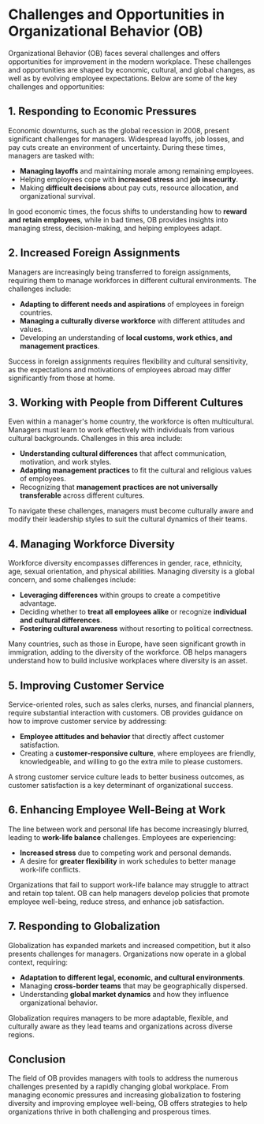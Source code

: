 

# Challenges and Opportunities in Organizational Behavior (OB)

Organizational Behavior (OB) faces several challenges and offers opportunities for improvement in the modern workplace. These challenges and opportunities are shaped by economic, cultural, and global changes, as well as by evolving employee expectations. Below are some of the key challenges and opportunities:

## 1. Responding to Economic Pressures

Economic downturns, such as the global recession in 2008, present significant challenges for managers. Widespread layoffs, job losses, and pay cuts create an environment of uncertainty. During these times, managers are tasked with:
- **Managing layoffs** and maintaining morale among remaining employees.
- Helping employees cope with **increased stress** and **job insecurity**.
- Making **difficult decisions** about pay cuts, resource allocation, and organizational survival.

In good economic times, the focus shifts to understanding how to **reward and retain employees**, while in bad times, OB provides insights into managing stress, decision-making, and helping employees adapt.

## 2. Increased Foreign Assignments

Managers are increasingly being transferred to foreign assignments, requiring them to manage workforces in different cultural environments. The challenges include:
- **Adapting to different needs and aspirations** of employees in foreign countries.
- **Managing a culturally diverse workforce** with different attitudes and values.
- Developing an understanding of **local customs, work ethics, and management practices**.

Success in foreign assignments requires flexibility and cultural sensitivity, as the expectations and motivations of employees abroad may differ significantly from those at home.

## 3. Working with People from Different Cultures

Even within a manager's home country, the workforce is often multicultural. Managers must learn to work effectively with individuals from various cultural backgrounds. Challenges in this area include:
- **Understanding cultural differences** that affect communication, motivation, and work styles.
- **Adapting management practices** to fit the cultural and religious values of employees.
- Recognizing that **management practices are not universally transferable** across different cultures.

To navigate these challenges, managers must become culturally aware and modify their leadership styles to suit the cultural dynamics of their teams.

## 4. Managing Workforce Diversity

Workforce diversity encompasses differences in gender, race, ethnicity, age, sexual orientation, and physical abilities. Managing diversity is a global concern, and some challenges include:
- **Leveraging differences** within groups to create a competitive advantage.
- Deciding whether to **treat all employees alike** or recognize **individual and cultural differences**.
- **Fostering cultural awareness** without resorting to political correctness.

Many countries, such as those in Europe, have seen significant growth in immigration, adding to the diversity of the workforce. OB helps managers understand how to build inclusive workplaces where diversity is an asset.

## 5. Improving Customer Service

Service-oriented roles, such as sales clerks, nurses, and financial planners, require substantial interaction with customers. OB provides guidance on how to improve customer service by addressing:
- **Employee attitudes and behavior** that directly affect customer satisfaction.
- Creating a **customer-responsive culture**, where employees are friendly, knowledgeable, and willing to go the extra mile to please customers.

A strong customer service culture leads to better business outcomes, as customer satisfaction is a key determinant of organizational success.

## 6. Enhancing Employee Well-Being at Work

The line between work and personal life has become increasingly blurred, leading to **work-life balance** challenges. Employees are experiencing:
- **Increased stress** due to competing work and personal demands.
- A desire for **greater flexibility** in work schedules to better manage work-life conflicts.

Organizations that fail to support work-life balance may struggle to attract and retain top talent. OB can help managers develop policies that promote employee well-being, reduce stress, and enhance job satisfaction.

## 7. Responding to Globalization

Globalization has expanded markets and increased competition, but it also presents challenges for managers. Organizations now operate in a global context, requiring:
- **Adaptation to different legal, economic, and cultural environments**.
- Managing **cross-border teams** that may be geographically dispersed.
- Understanding **global market dynamics** and how they influence organizational behavior.

Globalization requires managers to be more adaptable, flexible, and culturally aware as they lead teams and organizations across diverse regions.

## Conclusion

The field of OB provides managers with tools to address the numerous challenges presented by a rapidly changing global workplace. From managing economic pressures and increasing globalization to fostering diversity and improving employee well-being, OB offers strategies to help organizations thrive in both challenging and prosperous times.

